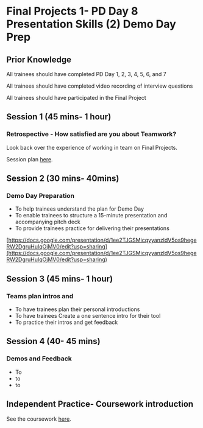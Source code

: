 # Final Projects 1- PD Day 8 Presentation Skills \(2\) Demo Day Prep

## Prior Knowledge  

All trainees should have completed PD Day 1, 2, 3, 4, 5, 6, and 7

All trainees should have completed video recording of interview questions

All trainees should have participated in the Final Project

## Session 1 \(45 mins- 1 hour\)

### Retrospective - How satisfied are you about Teamwork? 

Look back over the experience of working in team on Final Projects. 

Session plan [here](https://personaldevelopment.codeyourfuture.io/sessions/final-projects-1-pd-day-7/retro-how-satisfied-are-we-about-teamwork). 

## Session 2 \(30 mins- 40mins\)

### Demo Day Preparation

* To help trainees understand the plan for Demo Day
* To enable trainees to structure a 15-minute presentation and accompanying pitch deck
* To provide trainees practice for delivering their presentations

[https://docs.google.com/presentation/d/1ee2TJGSMicqyyanzldV5os9hegeRW2DgruHuIqOjMV0/edit?usp=sharing](https://docs.google.com/presentation/d/1ee2TJGSMicqyyanzldV5os9hegeRW2DgruHuIqOjMV0/edit?usp=sharing)

## Session 3 \(45 mins- 1 hour\)

### Teams plan intros and 

* To have trainees plan their personal introductions
* To have trainees Create a one sentence intro for their tool
* To practice their intros and get feedback



## Session 4 \(40- 45 mins\)

### Demos and Feedback

* To
* to
* to



## Independent Practice- Coursework introduction ‌ <a id="independent-practice-coursework-introduction"></a>

See the coursework [here](https://personaldevelopment.codeyourfuture.io/sessions/js2-pd-day-4/coursework).



